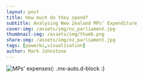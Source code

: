 ```yaml
---
layout: post
title: How much do they spend?
subtitle: Analysing New Zealand MPs' Expenditure
cover-img: /assets/img/nz_parliament.jpg
thumbnail-img: /assets/img/thumb.png
share-img: /assets/img/nz_parliament.jpg
tags: [powerbi,visualisation]
author: Mark Johnstone
---
```


![MPs' expenses](https://datadarter.nz/assets/img/mp_expenses.png){: .mx-auto.d-block :}
